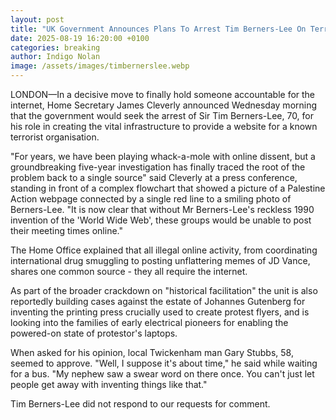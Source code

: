 ```yaml
---
layout: post
title: "UK Government Announces Plans To Arrest Tim Berners-Lee On Terrorism Charge"
date: 2025-08-19 16:20:00 +0100
categories: breaking
author: Indigo Nolan
image: /assets/images/timbernerslee.webp
---
```


LONDON—In a decisive move to finally hold someone accountable for the internet, Home Secretary James Cleverly announced Wednesday morning that the government would seek the arrest of Sir Tim Berners-Lee, 70, for his role in creating the vital infrastructure to provide a website for a known terrorist organisation.

"For years, we have been playing whack-a-mole with online dissent, but a groundbreaking five-year investigation has finally traced the root of the problem back to a single source" said Cleverly at a press conference, standing in front of a complex flowchart that showed a picture of a Palestine Action webpage connected by a single red line to a smiling photo of Berners-Lee. "It is now clear that without Mr Berners-Lee's reckless 1990 invention of the 'World Wide Web', these groups would be unable to post their meeting times online."

The Home Office explained that all illegal online activity, from coordinating international drug smuggling to posting unflattering memes of JD Vance, shares one common source - they all require the internet.

As part of the broader crackdown on "historical facilitation" the unit is also reportedly building cases against the estate of Johannes Gutenberg for inventing the printing press crucially used to create protest flyers, and is looking into the families of early electrical pioneers for enabling the powered-on state of protestor's laptops.

When asked for his opinion, local Twickenham man Gary Stubbs, 58, seemed to approve. "Well, I suppose it's about time," he said while waiting for a bus. "My nephew saw a swear word on there once. You can't just let people get away with inventing things like that."

Tim Berners-Lee did not respond to our requests for comment.
